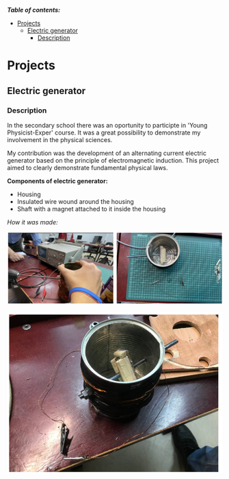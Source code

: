***Table of contents:***
- [Projects](#projects)
  - [Electric generator](#electric-generator)
    - [Description](#description)


# Projects

## Electric generator

### Description

In the secondary school there was an oportunity to participte in 'Young Physicist-Exper' course. It was a great possibility to demonstrate my involvement in the physical sciences. 

My contribution was the development of an alternating current electric generator based on the principle of electromagnetic induction. This project aimed to clearly demonstrate fundamental physical laws. 

**Components of electric generator:**

- Housing
- Insulated wire wound around the housing
- Shaft with a magnet attached to it inside the housing 

_How it was made:_

![](./electric_genrator/images/Bootcamp-58.png)

![](./electric_genrator/images/BootCamp20.png)